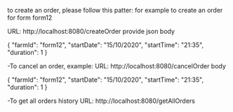to create an order, please follow this patter:
for example to create an order for form form12

URL: http://localhost:8080/createOrder
provide json body

{
  "farmId": "form12",
        "startDate": "15/10/2020",
        "startTime": "21:35",
        "duration": 1
}


-To cancel an order, example:
URL: http://localhost:8080/cancelOrder
body


{
  "farmId": "form12",
        "startDate": "15/10/2020",
        "startTime": "21:35",
        "duration": 1
}

-To get all orders history
URL: http://localhost:8080/getAllOrders

